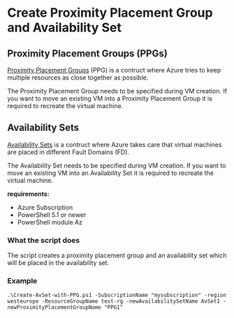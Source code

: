 
# Create Proximity Placement Group and Availability Set

## Proximity Placement Groups (PPGs)

[Proximity Placement Groups](https://docs.microsoft.com/en-us/azure/virtual-machines/windows/proximity-placement-groups) (PPG) is a contruct where Azure tries to keep multiple resources as close together as possible.

The Proximity Placement Group needs to be specified during VM creation. If you want to move an existing VM into a Proximity Placement Group it is required to recreate the virtual machine.

## Availability Sets

[Availability Sets](https://docs.microsoft.com/en-us/azure/virtual-machines/windows/manage-availability#configure-multiple-virtual-machines-in-an-availability-set-for-redundancy) is a contruct where Azure takes care that virtual machines are placed in different Fault Domains (FD).

The Availability Set needs to be specified during VM creation. If you want to move an existing VM into an Availability Set it is required to recreate the virtual machine.

**requirements:**

- Azure Subscription
- PowerShell 5.1 or newer
- PowerShell module Az

### What the script does

The script creates a proximity placement group and an availability set which will be placed in the availability set.

### Example

    .\Create-AvSet-with-PPG.ps1 -SubscriptionName "mysubscription" -region westeurope -ResourceGroupName test-rg -newAvailabilitySetName AvSet1 -newProximityPlacementGroupName "PPG1"
